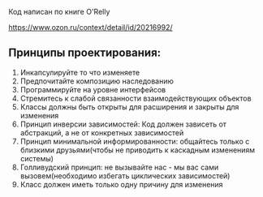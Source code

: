 Код написан по книге O'Relly

https://www.ozon.ru/context/detail/id/20216992/


## **Принципы проектирования:**

1. Инкапсулируйте то что изменяете
2. Предпочитайте композицию наследованию
3. Программируйте на уровне интерфейсов
4. Стремитесь к слабой связанности взаимодействующих объектов
5. Классы должны быть открыты для расширения и закрыты для изменения 
6. Принцип инверсии зависимостей: Код должен зависеть от абстракций, а не от конкретных зависимостей 
7. Принцип минимальной информированности: общайтесь только с близкими друзьями(чтобы не приводить к каскадным изменениям системы)
8. Голливудский принцип: не вызывайте нас - мы вас сами вызовем(необходимо избегать циклических зависимостей)
9. Класс должен иметь только одну причину для изменения